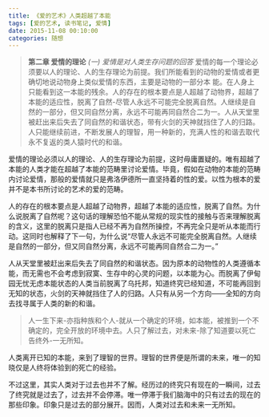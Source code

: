 ```yaml
---
title: 《爱的艺术》人类超越了本能
tags: [爱的艺术, 读书笔记, 爱情]
date: 2015-11-08 00:10:00
categories: 随想
---
```

<!--more-->
>__第二章  爱情的理论__
 _(一) 爱情是对人类生存问题的回答_
 爱情的每一个理论必须要以人的理论、人的生存理论为前提。我们所能看到的动物的爱情或者更确切地说动物身上类似爱情的东西，主要是动物的一部分本 能。在人身上只能看到这一本能的残余。人的存在的根本要点是人超越了动物界，超越了本能的适应性，脱离了自然-尽管人永远不可能完全脱离自然。人继续是自然的一部分，但又同自然分离，永远不可能再同自然合二为一。人从天堂里被赶出来后失去了同自然的和谐状态，带有火剑的天神就挡住了人的归路。人只能继续前进，不断发展人的理智，用一种新的，充满人性的和谐去取代永不复返的类人猿时代的和谐。  

爱情的理论必须以人的理论、人的生存理论为前提，这时毋庸置疑的。唯有超越了本能的人类才能在超越了本能的范畴里讨论爱情。毕竟，假如在动物的本能的范畴内讨论爱情，那般的爱情就只是弗洛伊德所一直坚持着的性的爱。以性为根本的爱并不是本书所讨论的艺术的爱的范畴。

人的存在的根本要点是人超越了动物界，超越了本能的适应性，脱离了自然。为什么说脱离了自然呢？这句话的理解恐怕不能从常规的现实性的接触与否来理解脱离的含义，这里的脱离只是指人已经不再为自然所操控，不再完全只是听从本能而行动。这同时也解释了下一句，为什么说“尽管人永远不可能完全脱离自然。人继续是自然的一部分，但又同自然分离，永远不可能再同自然合二为一。”

人从天堂里被赶出来后失去了同自然的和谐状态。因为原本的动物性的人类遵循本能，而无需也不会考虑到寂寞、生存中的心灵的问题，以本能为心。而脱离了伊甸园无忧无虑本能状态的人类当前脱离了乌托邦，知道终究已经知道，不可能再回到无知的状态，火剑的天神就挡住了人的归路。人只有从另一个方向——全知的方向去找寻属于人类的新的和谐。

  >人一生下来-亦指种族和个人-就从一个确定的环境，如本能，被推到一个不确定的，完全开放的环境中去。人只了解过去，对未来-除了知道要以死亡告终外-一无所知。  

  人类离开已知的本能，来到了理智的世界。理智的世界便是所谓的未来，唯一的知晓仅是人终将体验到的死亡的经验。

  不过这里，其实人类对于过去也并不了解。经历过的终究只有现在的一瞬间，过去了终究就是过去了，过去并不会停滞。唯一停滞于我们脑海中的只有过去的现在的那些印象。印象只是过去的部分展开。因而，人类对过去和未来一无所知。